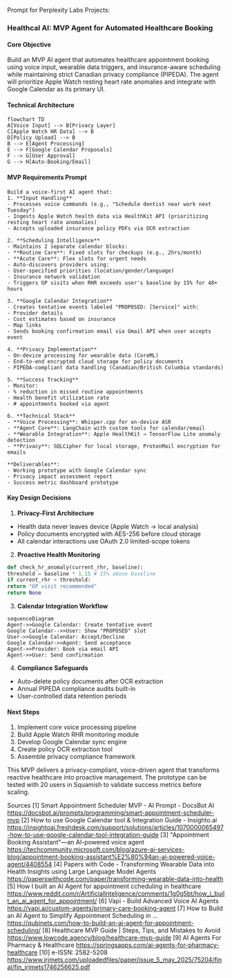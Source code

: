 Prompt for Perplexity Labs Projects:

### Healthcal AI: MVP Agent for Automated Healthcare Booking

#### Core Objective
Build an MVP AI agent that automates healthcare appointment booking using voice input, wearable data triggers, and insurance-aware scheduling while maintaining strict Canadian privacy compliance (PIPEDA). The agent will prioritize Apple Watch resting heart rate anomalies and integrate with Google Calendar as its primary UI.

#### Technical Architecture
```mermaid
flowchart TD
A[Voice Input] --> B[Privacy Layer]
C[Apple Watch HR Data] --> B
D[Policy Upload] --> B
B --> E[Agent Processing]
E --> F[Google Calendar Proposals]
F --> G[User Approval]
G --> H[Auto-Booking/Email]
```

#### MVP Requirements Prompt
```plaintext
Build a voice-first AI agent that:
1. **Input Handling**
- Processes voice commands (e.g., "Schedule dentist near work next Tuesday")
- Ingests Apple Watch health data via HealthKit API (prioritizing resting heart rate anomalies)
- Accepts uploaded insurance policy PDFs via OCR extraction

2. **Scheduling Intelligence**
- Maintains 2 separate calendar blocks:
- **Routine Care**: Fixed slots for checkups (e.g., 2hrs/month)
- **Acute Care**: Flex slots for urgent needs
- Auto-discovers providers using:
- User-specified priorities (location/gender/language)
- Insurance network validation
- Triggers GP visits when RHR exceeds user's baseline by 15% for 48+ hours

3. **Google Calendar Integration**
- Creates tentative events labeled "PROPOSED: [Service]" with:
- Provider details
- Cost estimates based on insurance
- Map links
- Sends booking confirmation email via Gmail API when user accepts event

4. **Privacy Implementation**
- On-device processing for wearable data (CoreML)
- End-to-end encrypted cloud storage for policy documents
- PIPEDA-compliant data handling (Canadian/British Columbia standards)

5. **Success Tracking**
- Monitor:
- % reduction in missed routine appointments
- Health benefit utilization rate
- # appointments booked via agent

6. **Technical Stack**
- **Voice Processing**: Whisper.cpp for on-device ASR
- **Agent Core**: LangChain with custom tools for calendar/email
- **Wearable Integration**: Apple HealthKit → TensorFlow Lite anomaly detection
- **Privacy**: SQLCipher for local storage, ProtonMail encryption for emails

**Deliverables**:
- Working prototype with Google Calendar sync
- Privacy impact assessment report
- Success metric dashboard prototype
```

#### Key Design Decisions
1. **Privacy-First Architecture**
- Health data never leaves device (Apple Watch → local analysis)
- Policy documents encrypted with AES-256 before cloud storage
- All calendar interactions use OAuth 2.0 limited-scope tokens

2. **Proactive Health Monitoring**
```python
def check_hr_anomaly(current_rhr, baseline):
threshold = baseline * 1.15 # 15% above baseline
if current_rhr > threshold:
return "GP visit recommended"
return None
```

3. **Calendar Integration Workflow**
```mermaid
sequenceDiagram
Agent->>Google Calendar: Create tentative event
Google Calendar-->>User: Show "PROPOSED" slot
User->>Google Calendar: Accept/Decline
Google Calendar->>Agent: Send acceptance
Agent->>Provider: Book via email API
Agent->>User: Send confirmation
```

4. **Compliance Safeguards**
- Auto-delete policy documents after OCR extraction
- Annual PIPEDA compliance audits built-in
- User-controlled data retention periods

#### Next Steps
1. Implement core voice processing pipeline
2. Build Apple Watch RHR monitoring module
3. Develop Google Calendar sync engine
4. Create policy OCR extraction tool
5. Assemble privacy compliance framework

This MVP delivers a privacy-compliant, voice-driven agent that transforms reactive healthcare into proactive management. The prototype can be tested with 20 users in Squamish to validate success metrics before scaling.

Sources
[1] Smart Appointment Scheduler MVP - AI Prompt - DocsBot AI https://docsbot.ai/prompts/programming/smart-appointment-scheduler-mvp
[2] How to use Google Calendar tool & Integration Guide - Insighto.ai https://insightoai.freshdesk.com/support/solutions/articles/1070000065497-how-to-use-google-calendar-tool-integration-guide
[3] "Appointment Booking Assistant"—an AI-powered voice agent https://techcommunity.microsoft.com/blog/azure-ai-services-blog/appointment-booking-assistant%E2%80%94an-ai-powered-voice-agent/4408554
[4] Papers with Code - Transforming Wearable Data into Health Insights using Large Language Model Agents https://paperswithcode.com/paper/transforming-wearable-data-into-health
[5] How I built an AI Agent for appointment ccheduling in healthcare https://www.reddit.com/r/ArtificialInteligence/comments/1g0g5bt/how_i_built_an_ai_agent_for_appointment/
[6] Vapi - Build Advanced Voice AI Agents https://vapi.ai/custom-agents/primary-care-booking-agent
[7] How to Build an AI Agent to Simplify Appointment Scheduling in ... https://qubinets.com/how-to-build-an-ai-agent-for-appointment-scheduling/
[8] Healthcare MVP Guide | Steps, Tips, and Mistakes to Avoid https://www.lowcode.agency/blog/healthcare-mvp-guide
[9] AI Agents For Pharmacy & Healthcare https://springsapps.com/ai-agents-for-pharmacy-healthcare
[10] e-ISSN: 2582-5208 https://www.irjmets.com/uploadedfiles/paper/issue_5_may_2025/75204/final/fin_irjmets1746256625.pdf
